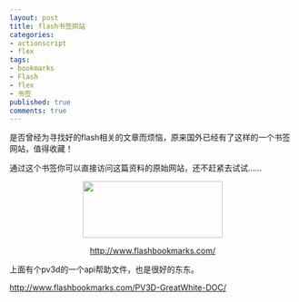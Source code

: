 ```yaml
---
layout: post
title: flash书签网站
categories:
- actionscript
- flex
tags:
- bookmarks
- Flash
- flex
- 书签
published: true
comments: true
---
```

<p>是否曾经为寻找好的flash相关的文章而烦恼，原来国外已经有了这样的一个书签网站，值得收藏！</p>

<p>通过这个书签你可以直接访问这篇资料的原始网站，还不赶紧去试试……
<p style="text-align: center;"><a href="http://www.fireyang.com/blog/wp-content/uploads/2008/07/lirwurb8bm5fin_61.jpg"><img class="alignnone size-medium wp-image-178" title="lirwurb8bm5fin_61" src="http://www.fireyang.com/blog/wp-content/uploads/2008/07/lirwurb8bm5fin_61.jpg" alt="" width="246" height="100" /></a></p>
<p style="text-align: center;"><a href="http://www.flashbookmarks.com/" target="_blank">http://www.flashbookmarks.com/</a></p>
上面有个pv3d的一个api帮助文件，也是很好的东东。</p>

<p><a href="http://www.flashbookmarks.com/PV3D-GreatWhite-DOC/" target="_blank">http://www.flashbookmarks.com/PV3D-GreatWhite-DOC/</a></p>
